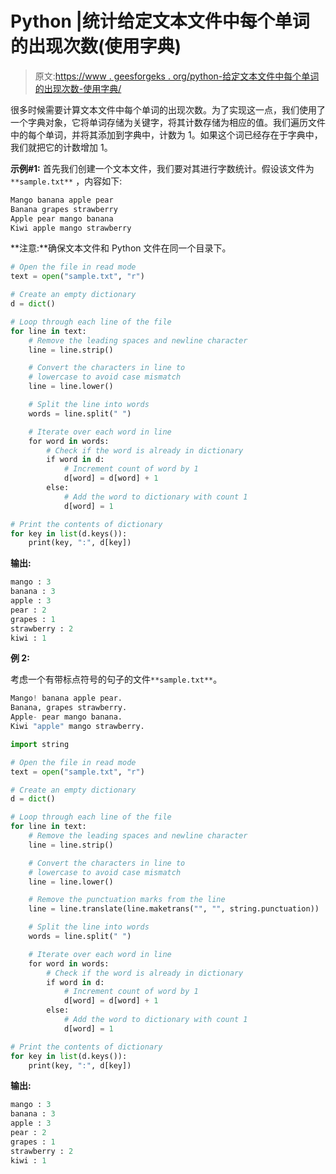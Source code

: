 # Python |统计给定文本文件中每个单词的出现次数(使用字典)

> 原文:[https://www . geesforgeks . org/python-给定文本文件中每个单词的出现次数-使用字典/](https://www.geeksforgeeks.org/python-count-occurrences-of-each-word-in-given-text-file-using-dictionary/)

很多时候需要计算文本文件中每个单词的出现次数。为了实现这一点，我们使用了一个字典对象，它将单词存储为关键字，将其计数存储为相应的值。我们遍历文件中的每个单词，并将其添加到字典中，计数为 1。如果这个词已经存在于字典中，我们就把它的计数增加 1。

**示例#1:**
首先我们创建一个文本文件，我们要对其进行字数统计。假设该文件为`**sample.txt**` ，内容如下:

```py
Mango banana apple pear
Banana grapes strawberry
Apple pear mango banana
Kiwi apple mango strawberry

```

**注意:**确保文本文件和 Python 文件在同一个目录下。

```py
# Open the file in read mode
text = open("sample.txt", "r")

# Create an empty dictionary
d = dict()

# Loop through each line of the file
for line in text:
    # Remove the leading spaces and newline character
    line = line.strip()

    # Convert the characters in line to 
    # lowercase to avoid case mismatch
    line = line.lower()

    # Split the line into words
    words = line.split(" ")

    # Iterate over each word in line
    for word in words:
        # Check if the word is already in dictionary
        if word in d:
            # Increment count of word by 1
            d[word] = d[word] + 1
        else:
            # Add the word to dictionary with count 1
            d[word] = 1

# Print the contents of dictionary
for key in list(d.keys()):
    print(key, ":", d[key])
```

**输出:**

```py
mango : 3
banana : 3
apple : 3
pear : 2
grapes : 1
strawberry : 2
kiwi : 1

```

**例 2:**

考虑一个有带标点符号的句子的文件`**sample.txt**`。

```py
Mango! banana apple pear.
Banana, grapes strawberry.
Apple- pear mango banana.
Kiwi "apple" mango strawberry.

```

```py
import string

# Open the file in read mode
text = open("sample.txt", "r")

# Create an empty dictionary
d = dict()

# Loop through each line of the file
for line in text:
    # Remove the leading spaces and newline character
    line = line.strip()

    # Convert the characters in line to 
    # lowercase to avoid case mismatch
    line = line.lower()

    # Remove the punctuation marks from the line
    line = line.translate(line.maketrans("", "", string.punctuation))

    # Split the line into words
    words = line.split(" ")

    # Iterate over each word in line
    for word in words:
        # Check if the word is already in dictionary
        if word in d:
            # Increment count of word by 1
            d[word] = d[word] + 1
        else:
            # Add the word to dictionary with count 1
            d[word] = 1

# Print the contents of dictionary
for key in list(d.keys()):
    print(key, ":", d[key])
```

**输出:**

```py
mango : 3
banana : 3
apple : 3
pear : 2
grapes : 1
strawberry : 2
kiwi : 1

```